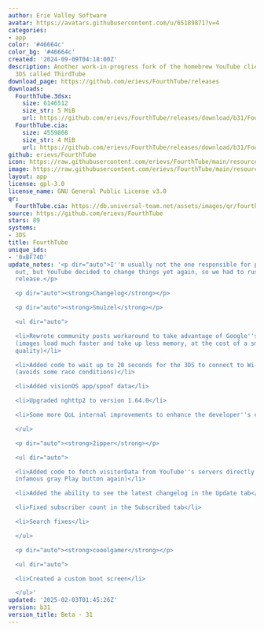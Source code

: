 ```yaml
---
author: Erie Valley Software
avatar: https://avatars.githubusercontent.com/u/65189871?v=4
categories:
- app
color: '#46664c'
color_bg: '#46664c'
created: '2024-09-09T04:18:00Z'
description: Another work-in-progress fork of the homebrew YouTube client for the
  3DS called ThirdTube
download_page: https://github.com/erievs/FourthTube/releases
downloads:
  FourthTube.3dsx:
    size: 6146512
    size_str: 5 MiB
    url: https://github.com/erievs/FourthTube/releases/download/b31/FourthTube.3dsx
  FourthTube.cia:
    size: 4559808
    size_str: 4 MiB
    url: https://github.com/erievs/FourthTube/releases/download/b31/FourthTube.cia
github: erievs/FourthTube
icon: https://raw.githubusercontent.com/erievs/FourthTube/main/resource/icon.png
image: https://raw.githubusercontent.com/erievs/FourthTube/main/resource/banner.png
layout: app
license: gpl-3.0
license_name: GNU General Public License v3.0
qr:
  FourthTube.cia: https://db.universal-team.net/assets/images/qr/fourthtube-cia.png
source: https://github.com/erievs/FourthTube
stars: 89
systems:
- 3DS
title: FourthTube
unique_ids:
- '0xBF74D'
update_notes: '<p dir="auto">I''m usually not the one responsible for pushing releases
  out, but YouTube decided to change things yet again, so we had to rush out a new
  release.</p>

  <p dir="auto"><strong>Changelog</strong></p>

  <p dir="auto"><strong>Smu1zel</strong></p>

  <ul dir="auto">

  <li>Rewrote community posts workaround to take advantage of Google''s parameters
  (images load much faster and take up less memory, at the cost of a small drop in
  quality)</li>

  <li>Added code to wait up to 20 seconds for the 3DS to connect to Wi-Fi at launch
  (avoids some race conditions)</li>

  <li>Added visionOS app/spoof data</li>

  <li>Upgraded nghttp2 to version 1.64.0</li>

  <li>Some more QoL internal improvements to enhance the developer''s experience™️</li>

  </ul>

  <p dir="auto"><strong>2ipper</strong></p>

  <ul dir="auto">

  <li>Added code to fetch visitorData from YouTube''s servers directly (fixes the
  infamous gray Play button again)</li>

  <li>Added the ability to see the latest changelog in the Update tab</li>

  <li>Fixed subscriber count in the Subscribed tab</li>

  <li>Search fixes</li>

  </ul>

  <p dir="auto"><strong>cooolgamer</strong></p>

  <ul dir="auto">

  <li>Created a custom boot screen</li>

  </ul>'
updated: '2025-02-03T01:45:26Z'
version: b31
version_title: Beta - 31
---
```

